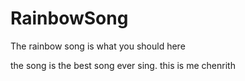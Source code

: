 # RainbowSong
The rainbow song is what you should here

the song is the best song ever sing.
this is me chenrith
